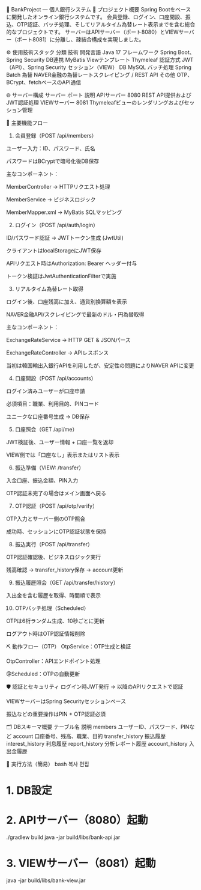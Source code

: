 🏦 BankProject — 個人銀行システム
📘 プロジェクト概要
Spring Bootをベースに開発したオンライン銀行システムです。
会員登録、ログイン、口座開設、振込、OTP認証、バッチ処理、そしてリアルタイム為替レート表示までを含む総合的なプロジェクトです。
サーバーはAPIサーバー（ポート8080）とVIEWサーバー（ポート8081）に分離し、疎結合構成を実現しました。

⚙️ 使用技術スタック
分類	技術
開発言語	Java 17
フレームワーク	Spring Boot、Spring Security
DB連携	MyBatis
Viewテンプレート	Thymeleaf
認証方式	JWT（API）、Spring Security セッション（VIEW）
DB	MySQL
バッチ処理	Spring Batch
為替	NAVER金融の為替レートスクレイピング / REST API
その他	OTP、BCrypt、fetchベースのAPI通信

🌐 サーバー構成
サーバー	ポート	説明
APIサーバー	8080	REST API提供およびJWT認証処理
VIEWサーバー	8081	Thymeleafビューのレンダリングおよびセッション管理

🚀 主要機能フロー
1. 会員登録（POST /api/members）

ユーザー入力：ID、パスワード、氏名

パスワードはBCryptで暗号化後DB保存

主なコンポーネント：

MemberController → HTTPリクエスト処理

MemberService → ビジネスロジック

MemberMapper.xml → MyBatis SQLマッピング

2. ログイン（POST /api/auth/login）

ID/パスワード認証 → JWTトークン生成 (JwtUtil)

クライアントはlocalStorageにJWT保存

APIリクエスト時はAuthorization: Bearer <token>ヘッダー付与

トークン検証はJwtAuthenticationFilterで実施

3. リアルタイム為替レート取得

ログイン後、口座残高に加え、通貨別換算額を表示

NAVER金融API/スクレイピングで最新のドル・円為替取得

主なコンポーネント：

ExchangeRateService → HTTP GET & JSONパース

ExchangeRateController → APIレスポンス

当初は韓国輸出入銀行APIを利用したが、安定性の問題によりNAVER APIに変更

4. 口座開設（POST /api/accounts）

ログイン済みユーザーが口座申請

必須項目：職業、利用目的、PINコード

ユニークな口座番号生成 → DB保存

5. 口座照会（GET /api/me）

JWT検証後、ユーザー情報 + 口座一覧を返却

VIEW側では「口座なし」表示またはリスト表示

6. 振込準備（VIEW: /transfer）

入金口座、振込金額、PIN入力

OTP認証未完了の場合はメイン画面へ戻る

7. OTP認証（POST /api/otp/verify）

OTP入力とサーバー側のOTP照合

成功時、セッションにOTP認証状態を保持

8. 振込実行（POST /api/transfer）

OTP認証確認後、ビジネスロジック実行

残高確認 → transfer_history保存 → account更新

9. 振込履歴照会（GET /api/transfer/history）

入出金を含む履歴を取得、時間順で表示

10. OTPバッチ処理（Scheduled）

OTPは6桁ランダム生成、10秒ごとに更新

ログアウト時はOTP認証情報削除

⛏ 動作フロー（OTP）
OtpService：OTP生成と検証

OtpController：APIエンドポイント処理

@Scheduled：OTPの自動更新

🛡️ 認証とセキュリティ
ログイン時JWT発行 → 以降のAPIリクエストで認証

VIEWサーバーはSpring Securityセッションベース

振込などの重要操作はPIN + OTP認証必須

🗂️ DBスキーマ概要
テーブル名	説明
members	ユーザーID、パスワード、PINなど
account	口座番号、残高、職業、目的
transfer_history	振込履歴
interest_history	利息履歴
report_history	分析レポート履歴
account_history	入出金履歴

🎯 実行方法（簡易）
bash
복사
편집
# 1. DB設定

# 2. APIサーバー（8080）起動
./gradlew build
java -jar build/libs/bank-api.jar

# 3. VIEWサーバー（8081）起動
java -jar build/libs/bank-view.jar
